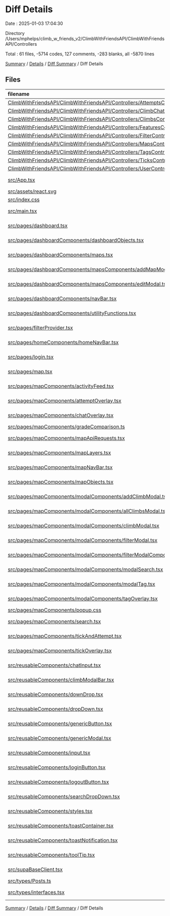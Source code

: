 # Diff Details

Date : 2025-01-03 17:04:30

Directory /Users/mphelps/climb_w_friends_v2/ClimbWithFriendsAPI/ClimbWithFriendsAPI/Controllers

Total : 61 files, -5714 codes, 127 comments, -283 blanks, all -5870 lines

[Summary](results.md) / [Details](details.md) / [Diff Summary](diff.md) / Diff Details

## Files

| filename                                                                                                                                                                      | language       | code | comment | blank | total |
| :---------------------------------------------------------------------------------------------------------------------------------------------------------------------------- | :------------- | ---: | ------: | ----: | ----: |
| [ClimbWithFriendsAPI/ClimbWithFriendsAPI/Controllers/AttemptsController.cs](/ClimbWithFriendsAPI/ClimbWithFriendsAPI/Controllers/AttemptsController.cs)                       | C#             |  132 |      10 |    41 |   183 |
| [ClimbWithFriendsAPI/ClimbWithFriendsAPI/Controllers/ClimbChatController.cs](/ClimbWithFriendsAPI/ClimbWithFriendsAPI/Controllers/ClimbChatController.cs)                     | C#             |   88 |      40 |    22 |   150 |
| [ClimbWithFriendsAPI/ClimbWithFriendsAPI/Controllers/ClimbsController.cs](/ClimbWithFriendsAPI/ClimbWithFriendsAPI/Controllers/ClimbsController.cs)                           | C#             |  129 |      88 |    62 |   279 |
| [ClimbWithFriendsAPI/ClimbWithFriendsAPI/Controllers/FeaturesController.cs](/ClimbWithFriendsAPI/ClimbWithFriendsAPI/Controllers/FeaturesController.cs)                       | C#             |  537 |     106 |   130 |   773 |
| [ClimbWithFriendsAPI/ClimbWithFriendsAPI/Controllers/FilterController.cs](/ClimbWithFriendsAPI/ClimbWithFriendsAPI/Controllers/FilterController.cs)                           | C#             |  174 |      33 |    57 |   264 |
| [ClimbWithFriendsAPI/ClimbWithFriendsAPI/Controllers/MapsController.cs](/ClimbWithFriendsAPI/ClimbWithFriendsAPI/Controllers/MapsController.cs)                               | C#             |  168 |      69 |    59 |   296 |
| [ClimbWithFriendsAPI/ClimbWithFriendsAPI/Controllers/TagsController.cs](/ClimbWithFriendsAPI/ClimbWithFriendsAPI/Controllers/TagsController.cs)                               | C#             |  135 |       5 |    31 |   171 |
| [ClimbWithFriendsAPI/ClimbWithFriendsAPI/Controllers/TicksController.cs](/ClimbWithFriendsAPI/ClimbWithFriendsAPI/Controllers/TicksController.cs)                             | C#             |  114 |       8 |    22 |   144 |
| [ClimbWithFriendsAPI/ClimbWithFriendsAPI/Controllers/UserController.cs](/ClimbWithFriendsAPI/ClimbWithFriendsAPI/Controllers/UserController.cs)                               | C#             |   96 |       9 |    18 |   123 |
| [src/App.tsx](/src/App.tsx)                                                                                                                                                   | TypeScript JSX |  -11 |       0 |    -2 |   -13 |
| [src/assets/react.svg](/src/assets/react.svg)                                                                                                                                 | XML            |   -1 |       0 |     0 |    -1 |
| [src/index.css](/src/index.css)                                                                                                                                               | CSS            |  -34 |      -4 |    -5 |   -43 |
| [src/main.tsx](/src/main.tsx)                                                                                                                                                 | TypeScript JSX |  -29 |      -2 |    -3 |   -34 |
| [src/pages/dashboard.tsx](/src/pages/dashboard.tsx)                                                                                                                           | TypeScript JSX |  -26 |       0 |    -4 |   -30 |
| [src/pages/dashboardComponents/dashboardObjects.tsx](/src/pages/dashboardComponents/dashboardObjects.tsx)                                                                     | TypeScript JSX | -377 |       0 |    -2 |  -379 |
| [src/pages/dashboardComponents/maps.tsx](/src/pages/dashboardComponents/maps.tsx)                                                                                             | TypeScript JSX | -232 |      -9 |   -26 |  -267 |
| [src/pages/dashboardComponents/mapsComponents/addMapModal.tsx](/src/pages/dashboardComponents/mapsComponents/addMapModal.tsx)                                                 | TypeScript JSX | -113 |      -1 |   -10 |  -124 |
| [src/pages/dashboardComponents/mapsComponents/editModal.tsx](/src/pages/dashboardComponents/mapsComponents/editModal.tsx)                                                     | TypeScript JSX | -286 |       0 |   -20 |  -306 |
| [src/pages/dashboardComponents/navBar.tsx](/src/pages/dashboardComponents/navBar.tsx)                                                                                         | TypeScript JSX |  -83 |       0 |   -10 |   -93 |
| [src/pages/dashboardComponents/utilityFunctions.tsx](/src/pages/dashboardComponents/utilityFunctions.tsx)                                                                     | TypeScript JSX | -202 |     -16 |   -27 |  -245 |
| [src/pages/filterProvider.tsx](/src/pages/filterProvider.tsx)                                                                                                                 | TypeScript JSX |  -28 |       0 |    -7 |   -35 |
| [src/pages/homeComponents/homeNavBar.tsx](/src/pages/homeComponents/homeNavBar.tsx)                                                                                           | TypeScript JSX |  -40 |       0 |    -4 |   -44 |
| [src/pages/login.tsx](/src/pages/login.tsx)                                                                                                                                   | TypeScript JSX |  -97 |     -22 |    -9 |  -128 |
| [src/pages/map.tsx](/src/pages/map.tsx)                                                                                                                                       | TypeScript JSX | -316 |     -12 |   -54 |  -382 |
| [src/pages/mapComponents/activityFeed.tsx](/src/pages/mapComponents/activityFeed.tsx)                                                                                         | TypeScript JSX |  -62 |      -1 |    -9 |   -72 |
| [src/pages/mapComponents/attemptOverlay.tsx](/src/pages/mapComponents/attemptOverlay.tsx)                                                                                     | TypeScript JSX | -187 |      -3 |   -15 |  -205 |
| [src/pages/mapComponents/chatOverlay.tsx](/src/pages/mapComponents/chatOverlay.tsx)                                                                                           | TypeScript JSX | -149 |      -1 |   -10 |  -160 |
| [src/pages/mapComponents/gradeComparison.ts](/src/pages/mapComponents/gradeComparison.ts)                                                                                     | TypeScript     | -101 |     -18 |   -22 |  -141 |
| [src/pages/mapComponents/mapApiRequests.tsx](/src/pages/mapComponents/mapApiRequests.tsx)                                                                                     | TypeScript JSX | -644 |     -22 |   -74 |  -740 |
| [src/pages/mapComponents/mapLayers.tsx](/src/pages/mapComponents/mapLayers.tsx)                                                                                               | TypeScript JSX | -371 |     -62 |   -44 |  -477 |
| [src/pages/mapComponents/mapNavBar.tsx](/src/pages/mapComponents/mapNavBar.tsx)                                                                                               | TypeScript JSX |  -95 |       0 |    -3 |   -98 |
| [src/pages/mapComponents/mapObjects.tsx](/src/pages/mapComponents/mapObjects.tsx)                                                                                             | TypeScript JSX | -247 |       0 |    -9 |  -256 |
| [src/pages/mapComponents/modalComponents/addClimbModal.tsx](/src/pages/mapComponents/modalComponents/addClimbModal.tsx)                                                       | TypeScript JSX | -465 |     -14 |   -51 |  -530 |
| [src/pages/mapComponents/modalComponents/allClimbsModal.tsx](/src/pages/mapComponents/modalComponents/allClimbsModal.tsx)                                                     | TypeScript JSX |  -32 |       0 |    -3 |   -35 |
| [src/pages/mapComponents/modalComponents/climbModal.tsx](/src/pages/mapComponents/modalComponents/climbModal.tsx)                                                             | TypeScript JSX | -331 |      -9 |   -35 |  -375 |
| [src/pages/mapComponents/modalComponents/filterModal.tsx](/src/pages/mapComponents/modalComponents/filterModal.tsx)                                                           | TypeScript JSX | -308 |     -12 |   -38 |  -358 |
| [src/pages/mapComponents/modalComponents/filterModalComponents.tsx/GradeDropDowns.tsx](/src/pages/mapComponents/modalComponents/filterModalComponents.tsx/GradeDropDowns.tsx) | TypeScript JSX | -117 |       0 |   -11 |  -128 |
| [src/pages/mapComponents/modalComponents/modalSearch.tsx](/src/pages/mapComponents/modalComponents/modalSearch.tsx)                                                           | TypeScript JSX |  -83 |      -1 |   -12 |   -96 |
| [src/pages/mapComponents/modalComponents/modalTag.tsx](/src/pages/mapComponents/modalComponents/modalTag.tsx)                                                                 | TypeScript JSX | -152 |      -4 |   -15 |  -171 |
| [src/pages/mapComponents/modalComponents/tagOverlay.tsx](/src/pages/mapComponents/modalComponents/tagOverlay.tsx)                                                             | TypeScript JSX |  -16 |       0 |    -2 |   -18 |
| [src/pages/mapComponents/popup.css](/src/pages/mapComponents/popup.css)                                                                                                       | CSS            |  -28 |      -3 |    -3 |   -34 |
| [src/pages/mapComponents/search.tsx](/src/pages/mapComponents/search.tsx)                                                                                                     | TypeScript JSX | -167 |      -5 |   -12 |  -184 |
| [src/pages/mapComponents/tickAndAttempt.tsx](/src/pages/mapComponents/tickAndAttempt.tsx)                                                                                     | TypeScript JSX | -157 |      -4 |    -9 |  -170 |
| [src/pages/mapComponents/tickOverlay.tsx](/src/pages/mapComponents/tickOverlay.tsx)                                                                                           | TypeScript JSX | -186 |      -2 |   -17 |  -205 |
| [src/reusableComponents/chatInput.tsx](/src/reusableComponents/chatInput.tsx)                                                                                                 | TypeScript JSX |  -33 |       0 |    -4 |   -37 |
| [src/reusableComponents/climbModalBar.tsx](/src/reusableComponents/climbModalBar.tsx)                                                                                         | TypeScript JSX | -334 |      -6 |   -21 |  -361 |
| [src/reusableComponents/downDrop.tsx](/src/reusableComponents/downDrop.tsx)                                                                                                   | TypeScript JSX |  -53 |       0 |    -2 |   -55 |
| [src/reusableComponents/dropDown.tsx](/src/reusableComponents/dropDown.tsx)                                                                                                   | TypeScript JSX |  -93 |       0 |    -9 |  -102 |
| [src/reusableComponents/genericButton.tsx](/src/reusableComponents/genericButton.tsx)                                                                                         | TypeScript JSX |  -30 |       0 |    -1 |   -31 |
| [src/reusableComponents/genericModal.tsx](/src/reusableComponents/genericModal.tsx)                                                                                           | TypeScript JSX |  -48 |      -2 |    -5 |   -55 |
| [src/reusableComponents/input.tsx](/src/reusableComponents/input.tsx)                                                                                                         | TypeScript JSX |  -47 |       0 |    -8 |   -55 |
| [src/reusableComponents/loginButton.tsx](/src/reusableComponents/loginButton.tsx)                                                                                             | TypeScript JSX |  -18 |       0 |    -4 |   -22 |
| [src/reusableComponents/logoutButton.tsx](/src/reusableComponents/logoutButton.tsx)                                                                                           | TypeScript JSX |  -22 |       0 |    -4 |   -26 |
| [src/reusableComponents/searchDropDown.tsx](/src/reusableComponents/searchDropDown.tsx)                                                                                       | TypeScript JSX |  -50 |       0 |    -6 |   -56 |
| [src/reusableComponents/styles.tsx](/src/reusableComponents/styles.tsx)                                                                                                       | TypeScript JSX | -386 |       0 |   -25 |  -411 |
| [src/reusableComponents/toastContainer.tsx](/src/reusableComponents/toastContainer.tsx)                                                                                       | TypeScript JSX |  -53 |       0 |    -8 |   -61 |
| [src/reusableComponents/toastNotification.tsx](/src/reusableComponents/toastNotification.tsx)                                                                                 | TypeScript JSX |  -98 |      -3 |    -9 |  -110 |
| [src/reusableComponents/toolTip.tsx](/src/reusableComponents/toolTip.tsx)                                                                                                     | TypeScript JSX |  -65 |      -2 |    -6 |   -73 |
| [src/supaBaseClient.tsx](/src/supaBaseClient.tsx)                                                                                                                             | TypeScript JSX |  -45 |      -1 |   -12 |   -58 |
| [src/types/Posts.ts](/src/types/Posts.ts)                                                                                                                                     | TypeScript     |   -5 |       0 |    -1 |    -6 |
| [src/types/interfaces.tsx](/src/types/interfaces.tsx)                                                                                                                         | TypeScript JSX | -134 |       0 |   -23 |  -157 |

[Summary](results.md) / [Details](details.md) / [Diff Summary](diff.md) / Diff Details
